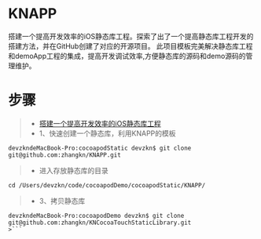 # KNAPP
搭建一个提高开发效率的iOS静态库工程。探索了出了一个提高静态库工程开发的搭建方法，并在GitHub创建了对应的开源项目。  此项目模板完美解决静态库工程和demoApp工程的集成，提高开发调试效率,方便静态库的源码和demo源码的管理维护。

# 步骤
>* [搭建一个提高开发效率的iOS静态库工程](https://blog.csdn.net/z929118967/article/details/73872024)
>* 1、快速创建一个静态库，利用KNAPP的模板
```
devzkndeMacBook-Pro:cocoapodStatic devzkn$ git clone git@github.com:zhangkn/KNAPP.git
```
>* 进入存放静态库的目录
```
cd /Users/devzkn/code/cocoapodDemo/cocoapodStatic/KNAPP/
```
>* 3、拷贝静态库
```
devzkndeMacBook-Pro:cocoapodDemo devzkn$ git clone git@github.com:zhangkn/KNCocoaTouchStaticLibrary.git
>```
